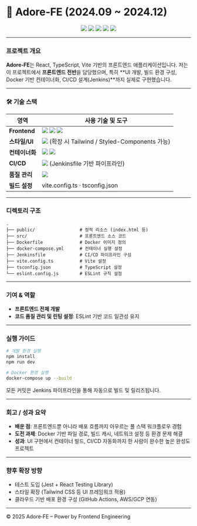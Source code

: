 # 🚀  Adore‑FE (2024.09 ~ 2024.12)

<p align="center">
  <a href="https://react.dev/"><img src="https://img.shields.io/badge/React%20JS-61DAFB?logo=react&logoColor=white"/></a>
  <a href="https://vitejs.dev/"><img src="https://img.shields.io/badge/Vite-646CFF?logo=vite&logoColor=white"/></a>
  <a href="https://www.typescriptlang.org/"><img src="https://img.shields.io/badge/TypeScript-3178C6?logo=typescript&logoColor=white"/></a>
  <a href="https://www.docker.com/"><img src="https://img.shields.io/badge/Docker-2496ED?logo=docker&logoColor=white"/></a>
  <a href="https://www.jenkins.io/"><img src="https://img.shields.io/badge/Jenkins-000000?logo=jenkins&logoColor=white"/></a>
</p>

---
###  프로젝트 개요
**Adore‑FE**는 React, TypeScript, Vite 기반의 프론트엔드 애플리케이션입니다. 
저는 이 프로젝트에서 **프론트엔드 전반**을 담당했으며, 특히 **UI 개발, 빌드 환경 구성, Docker 기반 컨테이너화, CI/CD 설계(Jenkins)**까지 실제로 구현했습니다.

---

### 🛠️  기술 스택

| 영역         | 사용 기술 및 도구 |
|--------------|------------------|
| **Frontend** | <img src="https://img.shields.io/badge/React-61DAFB?logo=react&logoColor=white"/> <img src="https://img.shields.io/badge/TypeScript-3178C6?logo=typescript&logoColor=white"/> <img src="https://img.shields.io/badge/Vite-646CFF?logo=vite&logoColor=white"/> |
| **스타일/UI**  | <img src="https://img.shields.io/badge/CSS3-1572B6?logo=css3&logoColor=white"/> (확장 시 Tailwind / Styled-Components 가능) |
| **컨테이너화**  | <img src="https://img.shields.io/badge/Docker-2496ED?logo=docker&logoColor=white"/> <img src="https://img.shields.io/badge/docker--compose-2496ED?logo=docker&logoColor=white"/> |
| **CI/CD**    | <img src="https://img.shields.io/badge/Jenkins-D24939?logo=jenkins&logoColor=white"/> (Jenkinsfile 기반 파이프라인) |
| **품질 관리**  | <img src="https://img.shields.io/badge/ESLint-4B32C3?logo=eslint&logoColor=white"/> |
| **빌드 설정**  | vite.config.ts · tsconfig.json |

---

###  디렉토리 구조
```text
.
├── public/                 # 정적 리소스 (index.html 등)
├── src/                    # 프론트엔드 소스 코드
├── Dockerfile              # Docker 이미지 정의
├── docker-compose.yml      # 컨테이너 실행 설정
├── Jenkinsfile             # CI/CD 파이프라인 구성
├── vite.config.ts          # Vite 설정
├── tsconfig.json           # TypeScript 설정
└── eslint.config.js        # ESLint 규칙 설정
```

---

###  기여 & 역할
- **프론트엔드 전체 개발**
- **코드 품질 관리 및 린팅 설정**: ESLint 기반 코드 일관성 유지

---

###  실행 가이드
```bash
# 개발 환경 실행
npm install
npm run dev

# Docker 환경 실행
docker-compose up --build
```

모든 커밋은 Jenkins 파이프라인을 통해 자동으로 빌드 및 릴리즈됩니다.

---

###  회고 / 성과 요약
- **배운 점**: 프론트엔드뿐 아니라 배포 흐름까지 아우르는 풀 스택 워크플로우 경험  
- **도전 과제**: Docker 기반 파일 경로, 빌드 캐시, 네트워크 설정 등 환경 문제 해결  
- **성과**: UI 구현에서 컨테이너 빌드, CI/CD 자동화까지 한 사람이 완수한 높은 완성도 프로젝트

---

###  향후 확장 방향
- 테스트 도입 (Jest + React Testing Library)
- 스타일 확장 (Tailwind CSS 등 UI 프레임워크 적용)
- 클라우드 기반 배포 환경 구성 (GitHub Actions, AWS/GCP 연동)

---

© 2025 Adore‑FE – Power by Frontend Engineering
